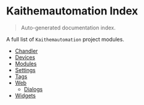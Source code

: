 # Kaithemautomation Index

> Auto-generated documentation index.

A full list of `Kaithemautomation` project modules.

- [Chandler](./chandler.md#chandler)
- [Devices](./devices.md#devices)
- [Modules](./modules.md#modules)
- [Settings](./settings.md#settings)
- [Tags](./tags.md#tags)
- [Web](web/index.md#web)
    - [Dialogs](web/dialogs.md#dialogs)
- [Widgets](./widgets.md#widgets)
